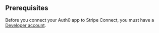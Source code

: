 ## Prerequisites
Before you connect your Auth0 app to Stripe Connect, you must have a [Developer account](https://dashboard.stripe.com/register).
